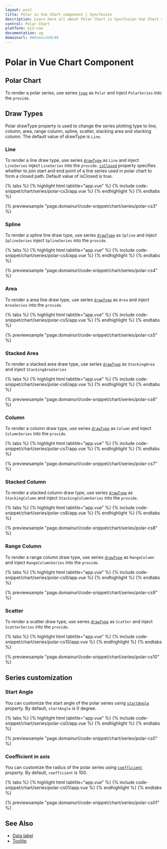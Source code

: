 ```yaml
---
layout: post
title: Polar in Vue Chart component | Syncfusion
description: Learn here all about Polar Chart in Syncfusion Vue Chart component of Syncfusion Essential JS 2 and more.
control: Polar Chart
platform: ej2-vue
documentation: ug
domainurl: ##DomainURL##
---
```


# Polar in Vue Chart Component

## Polar Chart

To render a polar series, use series [`type`](https://ej2.syncfusion.com/vue/documentation/api/chart/seriesModel/#type) as `Polar` and inject `PolarSeries`  into the `provide`.

## Draw Types

Polar drawType property is used to change the series plotting type to line, column, area, range column, spline,
scatter, stacking area and stacking column. The default value of drawType is `Line`.

### Line

To render a line draw type, use series [`drawType`](https://ej2.syncfusion.com/vue/documentation/api/chart/seriesModel/#drawtype) as `Line` and inject
`LineSeries` inject `LineSeries`  into the `provide`.
[`isClosed`](https://ej2.syncfusion.com/vue/documentation/api/chart/seriesModel/#isclosed) property specifies whether to join start and end point of
 a line series used in polar chart to form a closed path. Default value of isClosed is true.

{% tabs %}
{% highlight html tabtitle="app.vue" %}
{% include code-snippet/chart/series/polar-cs3/app.vue %}
{% endhighlight %}
{% endtabs %}
        
{% previewsample "page.domainurl/code-snippet/chart/series/polar-cs3" %}

### Spline

To render a spline line draw type, use series [`drawType`](https://ej2.syncfusion.com/vue/documentation/api/chart/seriesModel/#drawtype) as `Spline`
and inject `SplineSeries` inject `SplineSeries`  into the `provide`.

{% tabs %}
{% highlight html tabtitle="app.vue" %}
{% include code-snippet/chart/series/polar-cs4/app.vue %}
{% endhighlight %}
{% endtabs %}
        
{% previewsample "page.domainurl/code-snippet/chart/series/polar-cs4" %}

### Area

To render a area line draw type, use series [`drawType`](https://ej2.syncfusion.com/vue/documentation/api/chart/seriesModel/#drawtype) as `Area` and
inject `AreaSeries`  into the `provide`.

{% tabs %}
{% highlight html tabtitle="app.vue" %}
{% include code-snippet/chart/series/polar-cs5/app.vue %}
{% endhighlight %}
{% endtabs %}
        
{% previewsample "page.domainurl/code-snippet/chart/series/polar-cs5" %}

### Stacked Area

To render a stacked area draw type, use series [`drawType`](https://ej2.syncfusion.com/vue/documentation/api/chart/seriesModel/#drawtype) as `StackingArea` and inject `StackingAreaSeries`

{% tabs %}
{% highlight html tabtitle="app.vue" %}
{% include code-snippet/chart/series/polar-cs6/app.vue %}
{% endhighlight %}
{% endtabs %}
        
{% previewsample "page.domainurl/code-snippet/chart/series/polar-cs6" %}

### Column

To render a column draw type, use series [`drawType`](https://ej2.syncfusion.com/vue/documentation/api/chart/seriesModel/#drawtype) as `Column` and inject `ColumnSeries` into the `provide`.

{% tabs %}
{% highlight html tabtitle="app.vue" %}
{% include code-snippet/chart/series/polar-cs7/app.vue %}
{% endhighlight %}
{% endtabs %}
        
{% previewsample "page.domainurl/code-snippet/chart/series/polar-cs7" %}

### Stacked Column

To render a stacked column draw type, use series [`drawType`](https://ej2.syncfusion.com/vue/documentation/api/chart/seriesModel/#drawtype) as `StackingColumn` and inject `StackingColumnSeries` into the `provide`.

{% tabs %}
{% highlight html tabtitle="app.vue" %}
{% include code-snippet/chart/series/polar-cs8/app.vue %}
{% endhighlight %}
{% endtabs %}
        
{% previewsample "page.domainurl/code-snippet/chart/series/polar-cs8" %}

### Range Column

To render a range column draw type, use series [`drawType`](https://ej2.syncfusion.com/vue/documentation/api/chart/seriesModel/#drawtype) as `RangeColumn` and inject `RangeColumnSeries` into the `provide`.

{% tabs %}
{% highlight html tabtitle="app.vue" %}
{% include code-snippet/chart/series/polar-cs9/app.vue %}
{% endhighlight %}
{% endtabs %}
        
{% previewsample "page.domainurl/code-snippet/chart/series/polar-cs9" %}

### Scatter

To render a scatter draw type, use series [`drawType`](https://ej2.syncfusion.com/vue/documentation/api/chart/seriesModel/#drawtype) as `Scatter` and
inject `ScatterSeries`  into the `provide`.

{% tabs %}
{% highlight html tabtitle="app.vue" %}
{% include code-snippet/chart/series/polar-cs10/app.vue %}
{% endhighlight %}
{% endtabs %}
        
{% previewsample "page.domainurl/code-snippet/chart/series/polar-cs10" %}

## Series customization

### Start Angle

You can customize the start angle of the polar series using [`startAngle`](https://ej2.syncfusion.com/vue/documentation/api/chart/axis/#startangle-number) property. By default, `startAngle` is 0 degree.

{% tabs %}
{% highlight html tabtitle="app.vue" %}
{% include code-snippet/chart/series/polar-cs0/app.vue %}
{% endhighlight %}
{% endtabs %}
        
{% previewsample "page.domainurl/code-snippet/chart/series/polar-cs0" %}

### Coefficient in axis

You can customize the radius of the polar series using [`coefficient`](https://ej2.syncfusion.com/vue/documentation/api/chart/axisModel/#coefficient) property. By default, `coefficient` is 100.

{% tabs %}
{% highlight html tabtitle="app.vue" %}
{% include code-snippet/chart/series/polar-cs01/app.vue %}
{% endhighlight %}
{% endtabs %}
        
{% previewsample "page.domainurl/code-snippet/chart/series/polar-cs01" %}

## See Also

* [Data label](./data-labels/)
* [Tooltip](./tool-tip/)
